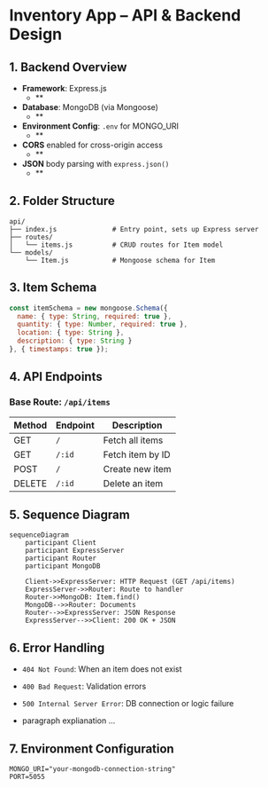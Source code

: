 
# Inventory App – API & Backend Design

## 1. Backend Overview

- **Framework**: Express.js
    - **
- **Database**: MongoDB (via Mongoose)
    - **
- **Environment Config**: `.env` for MONGO_URI
    - **
- **CORS** enabled for cross-origin access
    - **
- **JSON** body parsing with `express.json()`
    - **

## 2. Folder Structure

```plaintext
api/
├── index.js              # Entry point, sets up Express server
├── routes/
│   └── items.js          # CRUD routes for Item model
└── models/
    └── Item.js           # Mongoose schema for Item
```

## 3. Item Schema

```js
const itemSchema = new mongoose.Schema({
  name: { type: String, required: true },
  quantity: { type: Number, required: true },
  location: { type: String },
  description: { type: String }
}, { timestamps: true });
```

## 4. API Endpoints

### Base Route: `/api/items`

| Method | Endpoint        | Description       |
|--------|------------------|-------------------|
| GET    | `/`              | Fetch all items   |
| GET    | `/:id`           | Fetch item by ID  |
| POST   | `/`              | Create new item   |
| DELETE | `/:id`           | Delete an item    |

## 5. Sequence Diagram

```mermaid
sequenceDiagram
    participant Client
    participant ExpressServer
    participant Router
    participant MongoDB

    Client->>ExpressServer: HTTP Request (GET /api/items)
    ExpressServer->>Router: Route to handler
    Router->>MongoDB: Item.find()
    MongoDB-->>Router: Documents
    Router-->>ExpressServer: JSON Response
    ExpressServer-->>Client: 200 OK + JSON
```

## 6. Error Handling

- `404 Not Found`: When an item does not exist
- `400 Bad Request`: Validation errors
- `500 Internal Server Error`: DB connection or logic failure

- paragraph explianation ...

## 7. Environment Configuration

```dotenv
MONGO_URI="your-mongodb-connection-string"
PORT=5055
```
